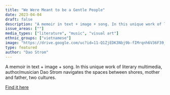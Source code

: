 ```yaml
---
title: "We Were Meant to be a Gentle People"
date: 2023-04-04
draft: false
description: "A memoir in text + image + song. In this unique work of literary multimedia, author/musician Dao Strom navigates the spaces between shores, mother and father, two cultures."
issue_areas: [""]
media_types: ["literature", "music", "visual art"]
ethnic_groups: ["vietnamese"]
image: "https://drive.google.com/uc?id=11-Q1ZjEDK3Nbj9b-fIMrqnh6V36F39_g"
type: featured
author: "Dao Strom"
---
```


A memoir in text + image + song. In this unique work of literary multimedia, author/musician Dao Strom navigates the spaces between shores, mother and father, two cultures.

[Find it here](https://www.daostrom.com/we-were-meant-to-be-a-gentle-people-project)
